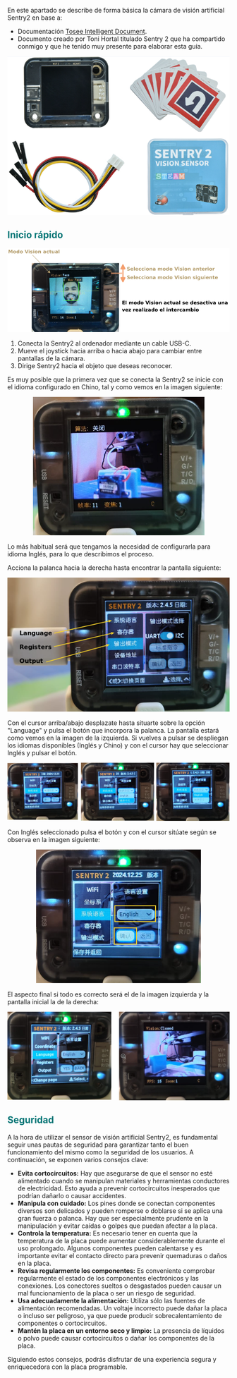 En este apartado se describe de forma básica la cámara de visión artificial Sentry2 en base a:

* Documentación [Tosee Intelligent Document](https://tosee.readthedocs.io/en/latest/index.html).
* Documento creado por Toni Hortal titulado Sentry 2 que ha compartido conmigo y que he tenido muy presente para elaborar esta guía.

<center>

![Contenido de la caja de la Sentry2](../img/sentry2/conten_caja.png)  

</center>

## <FONT COLOR=#007575>**Inicio rápido**</font>

<center>

![Inicio rápido](../img/sentry2/ini_rap.png)  

</center>

1. Conecta la Sentry2 al ordenador mediante un cable USB-C.
2. Mueve el joystick hacia arriba o hacia abajo para cambiar entre pantallas de la cámara.
3. Dirige Sentry2 hacia el objeto que deseas reconocer.

Es muy posible que la primera vez que se conecta la Sentry2 se inicie con el idioma configurado en Chino, tal y como vemos en la imagen siguiente:

<center>

![Inicio en Chino](../img/sentry2/ini_chino.png)  

</center>

Lo más habitual será que tengamos la necesidad de configurarla para idioma Inglés, para lo que describimos el proceso.

Acciona la palanca hacia la derecha hasta encontrar la pantalla siguiente:

<center>

![Inicio en Chino](../img/sentry2/ini_chino1.png)  

</center>

Con el cursor arriba/abajo desplazate hasta situarte sobre la opción "Language" y pulsa el botón que incorpora la palanca. La pantalla estará como vemos en la imagen de la izquierda. Si vuelves a pulsar se despliegan los idiomas disponibles (Inglés y Chino) y con el cursor hay que seleccionar Inglés y pulsar el botón.

<center>

![Inicio en Chino](../img/sentry2/ini_chino2.png)  

</center>

Con Inglés seleccionado pulsa el botón y con el cursor sitúate según se observa en la imagen siguiente:

<center>

![Aceptación de selección de idioma Inglés](../img/sentry2/ini_chino3.png)  

</center>

El aspecto final si todo es correcto será el de la imagen izquierda y la pantalla inicial la de la derecha:

<center>

![Sentry2 en Inglés](../img/sentry2/ini_chino4.png)  

</center>

## <FONT COLOR=#007575>**Seguridad**</font>
A la hora de utilizar el sensor de visión artificial Sentry2, es fundamental seguir unas pautas de seguridad para garantizar tanto el buen funcionamiento del mismo como la seguridad de los usuarios. A continuación, se exponen varios consejos clave:

* **Evita cortocircuitos:** Hay que asegurarse de que el sensor no esté alimentado cuando se manipulan materiales y herramientas conductores de electricidad. Esto ayuda a prevenir cortocircuitos inesperados que podrían dañarlo o causar accidentes.
* **Manipula con cuidado:** Los pines donde se conectan componentes diversos son delicados y pueden romperse o doblarse si se aplica una gran fuerza o palanca. Hay que ser especialmente prudente en la manipulación y evitar caídas o golpes que puedan afectar a la placa.
* **Controla la temperatura:** Es necesario tener en cuenta que la temperatura de la placa puede aumentar considerablemente durante el uso prolongado. Algunos componentes pueden calentarse y es importante evitar el contacto directo para prevenir quemaduras o daños en la placa.
* **Revisa regularmente los componentes:** Es conveniente comprobar regularmente el estado de los componentes electrónicos y las conexiones. Los conectores sueltos o desgastados pueden causar un mal funcionamiento de la placa o ser un riesgo de seguridad.
* **Usa adecuadamente la alimentación:** Utiliza sólo las fuentes de alimentación recomendadas. Un voltaje incorrecto puede dañar la placa o incluso ser peligroso, ya que puede producir sobrecalentamiento de componentes o cortocircuitos.
* **Mantén la placa en un entorno seco y limpio:** La presencia de líquidos o polvo puede causar cortocircuitos o dañar los componentes de la placa.

Siguiendo estos consejos, podrás disfrutar de una experiencia segura y enriquecedora con la placa programable.
